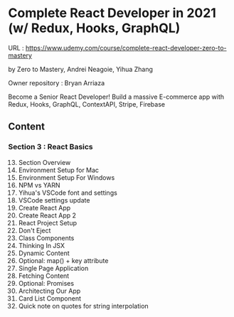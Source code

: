 # Complete React Developer in 2021 (w/ Redux, Hooks, GraphQL)

URL : https://www.udemy.com/course/complete-react-developer-zero-to-mastery

by Zero to Mastery, Andrei Neagoie, Yihua Zhang

Owner repository : Bryan Arriaza

Become a Senior React Developer! Build a massive E-commerce app with Redux, Hooks, GraphQL, ContextAPI, Stripe, Firebase

## Content

### Section 3 : React Basics

13. Section Overview
14. Environment Setup for Mac
15. Environment Setup For Windows
16. NPM vs YARN
17. Yihua's VSCode font and settings
18. VSCode settings update
19. Create React App
20. Create React App 2
21. React Project Setup
22. Don't Eject
23. Class Components
24. Thinking In JSX
25. Dynamic Content
26. Optional: map() + key attribute
27. Single Page Application
28. Fetching Content
29. Optional: Promises
30. Architecting Our App
31. Card List Component
32. Quick note on quotes for string interpolation
